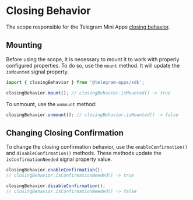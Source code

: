 # Closing Behavior

The scope responsible for the Telegram Mini
Apps [closing behavior](../../../../platform/closing-behavior.md).

## Mounting

Before using the scope, it is necessary to mount it to work with properly configured properties. To
do so, use the `mount` method. It will update the `isMounted` signal property.

```ts
import { closingBehavior } from '@telegram-apps/sdk';

closingBehavior.mount(); // closingBehavior.isMounted() -> true
```

To unmount, use the `unmount` method:

```ts
closingBehavior.unmount(); // closingBehavior.isMounted() -> false
```

## Changing Closing Confirmation

To change the closing confirmation behavior, use the `enableConfirmation()`
and `disableConfirmation()` methods. These methods update the `isConfirmationNeeded` signal property value.

```ts
closingBehavior.enableConfirmation();
// closingBehavior.isConfirmationNeeded() -> true

closingBehavior.disableConfirmation();
// closingBehavior.isConfirmationNeeded() -> false
```
